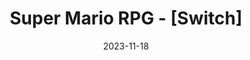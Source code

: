 ---
title: Super Mario RPG - [Switch]
tags:
  - platform_switch
  - genre_rpg
physical: true
digital: false
guide: false
pending: false
date: 2023-11-18
---